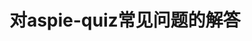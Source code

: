 ---
title: 对aspie-quiz常见问题的解答
tags: [自闭症, Aspie]
color: info
description: 青衫最近收到了很多关于中文版阿斯伯格筛查的一些问题，在此对有共性的加以解答
external_url: http://mp.weixin.qq.com/s?__biz=MzIyMzgyMjY5NQ==&amp;mid=2247483739&amp;idx=1&amp;sn=f64da64a2f2bff3cb8c9c3e7677c7b66&amp;chksm=e8191753df6e9e456d376328536c5e6d2531765162620e826f0a3c4192688d0bad86c23de893&amp;scene=27#wechat_redirect
---